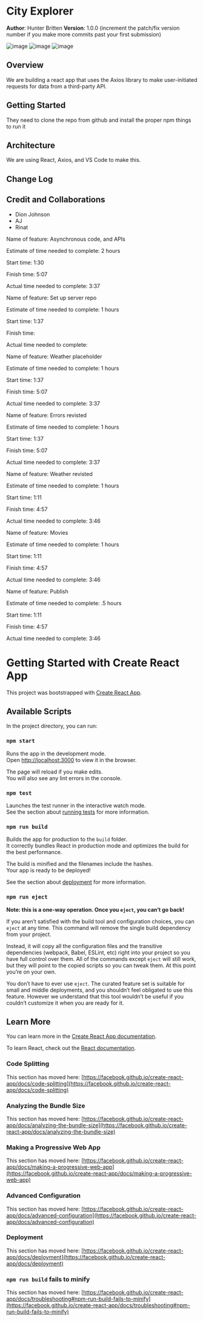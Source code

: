# City Explorer
**Author**: Hunter Britten
**Version**: 1.0.0 (increment the patch/fix version number if you make more commits past your first submission)

![image](WRRC.PNG)
![image](wrrc2.PNG)
![image](WRRC3.PNG)
## Overview
<!-- Provide a high level overview of what this application is and why you are building it, beyond the fact that it's an assignment for this class. (i.e. What's your problem domain?) -->

We are building a react app that uses the Axios library to make user-initiated requests for data from a third-party API.

## Getting Started
<!-- What are the steps that a user must take in order to build this app on their own machine and get it running? -->

They need to clone the repo from github and install the proper npm things to run it

## Architecture
<!-- Provide a detailed description of the application design. What technologies (languages, libraries, etc) you're using, and any other relevant design information. -->

We are using React, Axios, and VS Code to make this.

## Change Log
<!-- Use this area to document the iterative changes made to your application as each feature is successfully implemented. Use time stamps. Here's an example:

01-01-2001 4:59pm - Application now has a fully-functional express server, with a GET route for the location resource. -->



## Credit and Collaborations
<!-- Give credit (and a link) to other people or resources that helped you build this application. -->
- Dion Johnson
- AJ
- Rinat

<!-- Notes on time --> 
Name of feature: Asynchronous code, and APIs

Estimate of time needed to complete: 2 hours

Start time: 1:30

Finish time: 5:07

Actual time needed to complete: 3:37

Name of feature: Set up server repo

Estimate of time needed to complete: 1 hours

Start time: 1:37

Finish time: 

Actual time needed to complete: 

Name of feature: Weather placeholder

Estimate of time needed to complete: 1 hours

Start time: 1:37

Finish time: 5:07

Actual time needed to complete: 3:37

Name of feature: Errors revisted

Estimate of time needed to complete: 1 hours

Start time: 1:37

Finish time: 5:07

Actual time needed to complete: 3:37

Name of feature: Weather revisted

Estimate of time needed to complete: 1 hours

Start time: 1:11

Finish time: 4:57

Actual time needed to complete: 3:46

Name of feature: Movies

Estimate of time needed to complete: 1 hours

Start time: 1:11

Finish time: 4:57

Actual time needed to complete: 3:46

Name of feature: Publish

Estimate of time needed to complete: .5 hours

Start time: 1:11

Finish time: 4:57

Actual time needed to complete: 3:46


# Getting Started with Create React App

This project was bootstrapped with [Create React App](https://github.com/facebook/create-react-app).

## Available Scripts

In the project directory, you can run:

### `npm start`

Runs the app in the development mode.\
Open [http://localhost:3000](http://localhost:3000) to view it in the browser.

The page will reload if you make edits.\
You will also see any lint errors in the console.

### `npm test`

Launches the test runner in the interactive watch mode.\
See the section about [running tests](https://facebook.github.io/create-react-app/docs/running-tests) for more information.

### `npm run build`

Builds the app for production to the `build` folder.\
It correctly bundles React in production mode and optimizes the build for the best performance.

The build is minified and the filenames include the hashes.\
Your app is ready to be deployed!

See the section about [deployment](https://facebook.github.io/create-react-app/docs/deployment) for more information.

### `npm run eject`

**Note: this is a one-way operation. Once you `eject`, you can’t go back!**

If you aren’t satisfied with the build tool and configuration choices, you can `eject` at any time. This command will remove the single build dependency from your project.

Instead, it will copy all the configuration files and the transitive dependencies (webpack, Babel, ESLint, etc) right into your project so you have full control over them. All of the commands except `eject` will still work, but they will point to the copied scripts so you can tweak them. At this point you’re on your own.

You don’t have to ever use `eject`. The curated feature set is suitable for small and middle deployments, and you shouldn’t feel obligated to use this feature. However we understand that this tool wouldn’t be useful if you couldn’t customize it when you are ready for it.

## Learn More

You can learn more in the [Create React App documentation](https://facebook.github.io/create-react-app/docs/getting-started).

To learn React, check out the [React documentation](https://reactjs.org/).

### Code Splitting

This section has moved here: [https://facebook.github.io/create-react-app/docs/code-splitting](https://facebook.github.io/create-react-app/docs/code-splitting)

### Analyzing the Bundle Size

This section has moved here: [https://facebook.github.io/create-react-app/docs/analyzing-the-bundle-size](https://facebook.github.io/create-react-app/docs/analyzing-the-bundle-size)

### Making a Progressive Web App

This section has moved here: [https://facebook.github.io/create-react-app/docs/making-a-progressive-web-app](https://facebook.github.io/create-react-app/docs/making-a-progressive-web-app)

### Advanced Configuration

This section has moved here: [https://facebook.github.io/create-react-app/docs/advanced-configuration](https://facebook.github.io/create-react-app/docs/advanced-configuration)

### Deployment

This section has moved here: [https://facebook.github.io/create-react-app/docs/deployment](https://facebook.github.io/create-react-app/docs/deployment)

### `npm run build` fails to minify

This section has moved here: [https://facebook.github.io/create-react-app/docs/troubleshooting#npm-run-build-fails-to-minify](https://facebook.github.io/create-react-app/docs/troubleshooting#npm-run-build-fails-to-minify)
